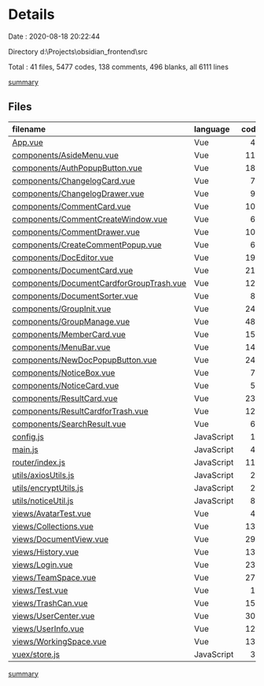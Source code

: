 # Details

Date : 2020-08-18 20:22:44

Directory d:\Projects\obsidian_frontend\src

Total : 41 files,  5477 codes, 138 comments, 496 blanks, all 6111 lines

[summary](results.md)

## Files
| filename | language | code | comment | blank | total |
| :--- | :--- | ---: | ---: | ---: | ---: |
| [App.vue](/App.vue) | Vue | 48 | 0 | 4 | 52 |
| [components/AsideMenu.vue](/components/AsideMenu.vue) | Vue | 112 | 53 | 13 | 178 |
| [components/AuthPopupButton.vue](/components/AuthPopupButton.vue) | Vue | 183 | 0 | 3 | 186 |
| [components/ChangelogCard.vue](/components/ChangelogCard.vue) | Vue | 77 | 0 | 3 | 80 |
| [components/ChangelogDrawer.vue](/components/ChangelogDrawer.vue) | Vue | 94 | 0 | 4 | 98 |
| [components/CommentCard.vue](/components/CommentCard.vue) | Vue | 103 | 5 | 3 | 111 |
| [components/CommentCreateWindow.vue](/components/CommentCreateWindow.vue) | Vue | 61 | 0 | 2 | 63 |
| [components/CommentDrawer.vue](/components/CommentDrawer.vue) | Vue | 107 | 1 | 2 | 110 |
| [components/CreateCommentPopup.vue](/components/CreateCommentPopup.vue) | Vue | 66 | 0 | 3 | 69 |
| [components/DocEditor.vue](/components/DocEditor.vue) | Vue | 192 | 0 | 3 | 195 |
| [components/DocumentCard.vue](/components/DocumentCard.vue) | Vue | 213 | 5 | 17 | 235 |
| [components/DocumentCardforGroupTrash.vue](/components/DocumentCardforGroupTrash.vue) | Vue | 124 | 0 | 22 | 146 |
| [components/DocumentSorter.vue](/components/DocumentSorter.vue) | Vue | 82 | 0 | 5 | 87 |
| [components/GroupInit.vue](/components/GroupInit.vue) | Vue | 240 | 1 | 39 | 280 |
| [components/GroupManage.vue](/components/GroupManage.vue) | Vue | 487 | 10 | 96 | 593 |
| [components/MemberCard.vue](/components/MemberCard.vue) | Vue | 151 | 11 | 34 | 196 |
| [components/MenuBar.vue](/components/MenuBar.vue) | Vue | 146 | 3 | 12 | 161 |
| [components/NewDocPopupButton.vue](/components/NewDocPopupButton.vue) | Vue | 243 | 1 | 3 | 247 |
| [components/NoticeBox.vue](/components/NoticeBox.vue) | Vue | 79 | 0 | 7 | 86 |
| [components/NoticeCard.vue](/components/NoticeCard.vue) | Vue | 57 | 0 | 8 | 65 |
| [components/ResultCard.vue](/components/ResultCard.vue) | Vue | 230 | 5 | 17 | 252 |
| [components/ResultCardforTrash.vue](/components/ResultCardforTrash.vue) | Vue | 123 | 1 | 22 | 146 |
| [components/SearchResult.vue](/components/SearchResult.vue) | Vue | 60 | 5 | 8 | 73 |
| [config.js](/config.js) | JavaScript | 10 | 0 | 1 | 11 |
| [main.js](/main.js) | JavaScript | 41 | 21 | 7 | 69 |
| [router/index.js](/router/index.js) | JavaScript | 119 | 0 | 8 | 127 |
| [utils/axiosUtils.js](/utils/axiosUtils.js) | JavaScript | 28 | 0 | 1 | 29 |
| [utils/encryptUtils.js](/utils/encryptUtils.js) | JavaScript | 28 | 0 | 4 | 32 |
| [utils/noticeUtil.js](/utils/noticeUtil.js) | JavaScript | 87 | 0 | 9 | 96 |
| [views/AvatarTest.vue](/views/AvatarTest.vue) | Vue | 44 | 0 | 5 | 49 |
| [views/Collections.vue](/views/Collections.vue) | Vue | 136 | 0 | 12 | 148 |
| [views/DocumentView.vue](/views/DocumentView.vue) | Vue | 290 | 1 | 5 | 296 |
| [views/History.vue](/views/History.vue) | Vue | 130 | 0 | 12 | 142 |
| [views/Login.vue](/views/Login.vue) | Vue | 237 | 7 | 10 | 254 |
| [views/TeamSpace.vue](/views/TeamSpace.vue) | Vue | 277 | 4 | 48 | 329 |
| [views/Test.vue](/views/Test.vue) | Vue | 17 | 0 | 5 | 22 |
| [views/TrashCan.vue](/views/TrashCan.vue) | Vue | 155 | 0 | 12 | 167 |
| [views/UserCenter.vue](/views/UserCenter.vue) | Vue | 302 | 4 | 7 | 313 |
| [views/UserInfo.vue](/views/UserInfo.vue) | Vue | 127 | 0 | 8 | 135 |
| [views/WorkingSpace.vue](/views/WorkingSpace.vue) | Vue | 133 | 0 | 8 | 141 |
| [vuex/store.js](/vuex/store.js) | JavaScript | 38 | 0 | 4 | 42 |

[summary](results.md)